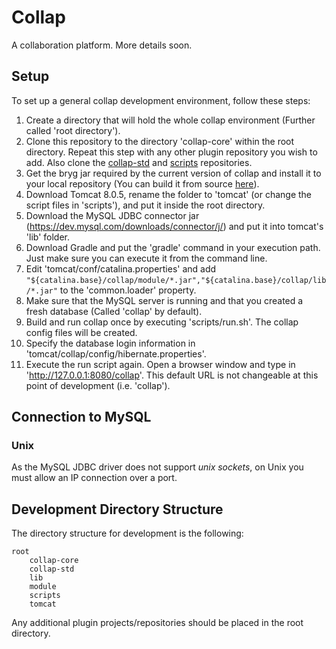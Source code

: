 # Collap

A collaboration platform. More details soon.


## Setup

To set up a general collap development environment, follow these steps:

1. Create a directory that will hold the whole collap environment (Further called 'root directory').
2. Clone this repository to the directory 'collap-core' within the root directory.
Repeat this step with any other plugin repository you wish to add. Also clone the [collap-std](https://github.com/Collap/collap-std) and
[scripts](https://github.com/Collap/scripts) repositories.
3. Get the bryg jar required by the current version of collap and install it to your local repository (You can build it from source [here](https://github.com/Collap/bryg)).
4. Download Tomcat 8.0.5, rename the folder to 'tomcat' (or change the script files in 'scripts'), and put it inside the root directory.
5. Download the MySQL JDBC connector jar (https://dev.mysql.com/downloads/connector/j/) and put it into tomcat's 'lib' folder.
6. Download Gradle and put the 'gradle' command in your execution path. Just make sure you can execute it from the command line.
7. Edit 'tomcat/conf/catalina.properties' and add `"${catalina.base}/collap/module/*.jar","${catalina.base}/collap/lib/*.jar"`
to the 'common.loader' property.
8. Make sure that the MySQL server is running and that you created a fresh database (Called 'collap' by default).
9. Build and run collap once by executing 'scripts/run.sh'. The collap config files will be created.
10. Specify the database login information in 'tomcat/collap/config/hibernate.properties'.
11. Execute the run script again. Open a browser window and type in 'http://127.0.0.1:8080/collap'. This default URL is not changeable at this point of development (i.e. 'collap').




## Connection to MySQL

### Unix

As the MySQL JDBC driver does not support *unix sockets*, on Unix you must allow an IP connection over a port.




## Development Directory Structure

The directory structure for development is the following:

    root
        collap-core
        collap-std
        lib
        module
        scripts
        tomcat

Any additional plugin projects/repositories should be placed in the root directory.